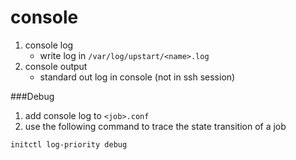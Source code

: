 # console

1. console log
    * write log in ```/var/log/upstart/<name>.log```
2. console output
    * standard out log in console (not in ssh session)

###Debug

1. add console log to ```<job>.conf```
2. use the following command to trace the state transition of a job
```
initctl log-priority debug
```
